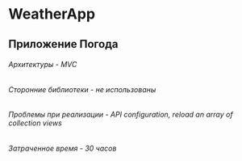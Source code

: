 # WeatherApp

## Приложение Погода

###### Архитектуры - MVC 
###### Cторонние библиотеки - не использованы
###### Проблемы при реализации - API configuration, reload an array of collection views 
###### Затраченное время - 30 часов
